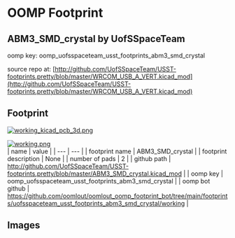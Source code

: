 # OOMP Footprint  
## ABM3_SMD_crystal  by UofSSpaceTeam  
  
oomp key: oomp_uofsspaceteam_usst_footprints_abm3_smd_crystal  
  
source repo at: [http://github.com/UofSSpaceTeam/USST-footprints.pretty/blob/master/WRCOM_USB_A_VERT.kicad_mod](http://github.com/UofSSpaceTeam/USST-footprints.pretty/blob/master/WRCOM_USB_A_VERT.kicad_mod)  
## Footprint  
  
[![working_kicad_pcb_3d.png](working_kicad_pcb_3d_600.png)](working_kicad_pcb_3d.png)  
  
[![working.png](working_600.png)](working.png)  
| name | value | 
| --- | --- | 
| footprint name | ABM3_SMD_crystal | 
| footprint description | None | 
| number of pads | 2 | 
| github path | http://github.com/UofSSpaceTeam/USST-footprints.pretty/blob/master/ABM3_SMD_crystal.kicad_mod | 
| oomp key | oomp_uofsspaceteam_usst_footprints_abm3_smd_crystal | 
| oomp bot github | https://github.com/oomlout/oomlout_oomp_footprint_bot/tree/main/footprints/uofsspaceteam_usst_footprints_abm3_smd_crystal/working | 
## Images  
